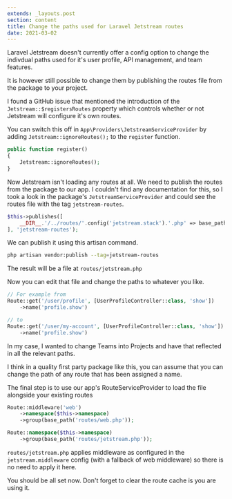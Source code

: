 ```yaml
---
extends: _layouts.post
section: content
title: Change the paths used for Laravel Jetstream routes
date: 2021-03-02
---
```


Laravel Jetstream doesn't currently offer a config option to change the indivdual paths used for it's user profile, API management, and team features.

It is however still possible to change them by publishing the routes file from the package to your project.

I found a GitHub issue that mentioned the introduction of the `Jetstream::$registersRoutes` property which controls whether or not Jetstream will configure it's own routes.

You can switch this off in `App\Providers\JetstreamServiceProvider` by adding `Jetstream::ignoreRoutes();` to the `register` function.

```php
public function register()
{
    Jetstream::ignoreRoutes();
}
```

Now Jetstream isn't loading any routes at all. We need to publish the routes from the package to our app. I couldn't find any documentation for this, so I took a look in the package's `JetstreamServiceProvider` and could see the routes file with the tag `jetstream-routes`.

```php
$this->publishes([
    __DIR__.'/../routes/'.config('jetstream.stack').'.php' => base_path('routes/jetstream.php'),
], 'jetstream-routes');
```

We can publish it using this artisan command.

```bash
php artisan vendor:publish --tag=jetstream-routes
```

The result will be a file at `routes/jetstream.php`

Now you can edit that file and change the paths to whatever you like.

```php
// For example from 
Route::get('/user/profile', [UserProfileController::class, 'show'])
    ->name('profile.show')

// to
Route::get('/user/my-account', [UserProfileController::class, 'show'])
    ->name('profile.show')
```

In my case, I wanted to change Teams into Projects and have that reflected in all the relevant paths. 

I think in a quality first party package like this, you can assume that you can change the path of any route that has been assigned a name. 

The final step is to use our app's RouteServiceProvider to load the file alongside your existing routes

```php
Route::middleware('web')
    ->namespace($this->namespace)
    ->group(base_path('routes/web.php'));

Route::namespace($this->namespace)
    ->group(base_path('routes/jetstream.php'));
```

`routes/jetstream.php` applies middleware as configured in the `jetstream.middleware` config (with a fallback of web middleware) so there is no need to apply it here.

You should be all set now. Don't forget to clear the route cache is you are using it. 